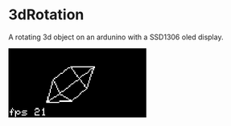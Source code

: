 # 3dRotation
A rotating 3d object on an ardunino with a SSD1306 oled display.

![alt text](https://github.com/codingABI/3dRotation/blob/main/3dRotation.png) 

